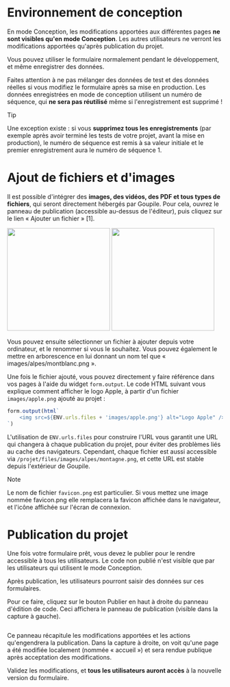 # Environnement de conception

En mode Conception, les modifications apportées aux différentes pages **ne sont visibles qu'en mode Conception**. Les autres utilisateurs ne verront les modifications apportées qu'après publication du projet.

Vous pouvez utiliser le formulaire normalement pendant le développement, et même enregistrer des données.

Faites attention à ne pas mélanger des données de test et des données réelles si vous modifiez le formulaire après sa mise en production. Les données enregistrées en mode de conception utilisent un numéro de séquence, qui **ne sera pas réutilisé** même si l'enregistrement est supprimé !

> [!TIP]
> Une exception existe : si vous **supprimez tous les enregistrements** (par exemple après avoir terminé les tests de votre projet, avant la mise en production), le numéro de séquence est remis à sa valeur initiale et le premier enregistrement aura le numéro de séquence 1.

# Ajout de fichiers et d'images

Il est possible d'intégrer des **images, des vidéos, des PDF et tous types de fichiers**, qui seront directement hébergés par Goupile. Pour cela, ouvrez le panneau de publication (accessible au-dessus de l'éditeur), puis cliquez sur le lien « Ajouter un fichier » [1].

<div class="screenshot">
    <img src="{{ ASSET static/help/dev/file1.webp }}" style="height: 240px;" alt=""/>
    <img src="{{ ASSET static/help/dev/file2.webp }}" style="height: 240px;" alt=""/>
</div>

Vous pouvez ensuite sélectionner un fichier à ajouter depuis votre ordinateur, et le renommer si vous le souhaitez. Vous pouvez également le mettre en arborescence en lui donnant un nom tel que « images/alpes/montblanc.png ».

Une fois le fichier ajouté, vous pouvez directement y faire référence dans vos pages à l'aide du widget `form.output`. Le code HTML suivant vous explique comment afficher le logo Apple, à partir d'un fichier `images/apple.png` ajouté au projet :

```js
form.output(html`
    <img src=${ENV.urls.files + 'images/apple.png'} alt="Logo Apple" />
`)
```

L'utilisation de `ENV.urls.files` pour construire l'URL vous garantit une URL qui changera à chaque publication du projet, pour éviter des problèmes liés au cache des navigateurs. Cependant, chaque fichier est aussi accessible via `/projet/files/images/alpes/montagne.png`, et cette URL est stable depuis l'extérieur de Goupile.

> [!NOTE]
> Le nom de fichier `favicon.png` est particulier. Si vous mettez une image nommée favicon.png elle remplacera la favicon affichée dans le navigateur, et l'icône affichée sur l'écran de connexion.

# Publication du projet

Une fois votre formulaire prêt, vous devez le publier pour le rendre accessible à tous les utilisateurs. Le code non publié n'est visible que par les utilisateurs qui utilisent le mode Conception.

Après publication, les utilisateurs pourront saisir des données sur ces formulaires.

Pour ce faire, cliquez sur le bouton Publier en haut à droite du panneau d'édition de code. Ceci affichera le panneau de publication (visible dans la capture à gauche).

<div class="screenshot"><img src="{{ ASSET static/help/dev/publish.webp }}" alt=""/></div>

Ce panneau récapitule les modifications apportées et les actions qu'engendrera la publication. Dans la capture à droite, on voit qu'une page a été modifiée localement (nommée « accueil ») et sera rendue publique après acceptation des modifications.

Validez les modifications, et **tous les utilisateurs auront accès** à la nouvelle version du formulaire.

